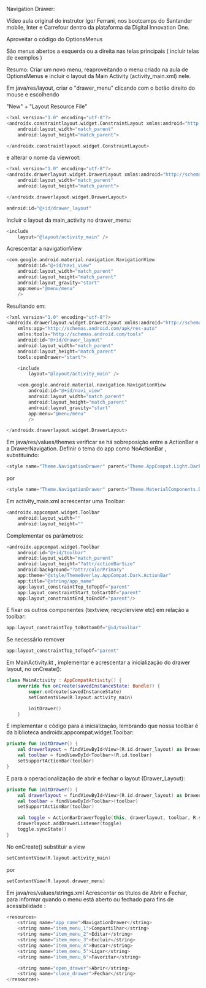 Navigation Drawer:

Vídeo aula original do instrutor Igor Ferrani, nos bootcamps do Santander mobile, Inter e Carrefour dentro da plataforma da Digital Innovation One.



Aproveitar o código do OptionsMenus

São menus abertos a esquerda ou a direita nas telas principais ( incluir telas de exemplos )

Resumo: Criar um novo menu, reaproveitando o menu criado na aula de OptionsMenus e incluir o layout da Main Activity (activity_main.xml) nele.



Em java/res/layout, criar o "drawer_menu" clicando com o botão direito do mouse e escolhendo

"New" + "Layout Resource File"

```kotlin
<?xml version="1.0" encoding="utf-8"?>
<androidx.constraintlayout.widget.ConstraintLayout xmlns:android="http://schemas.android.com/apk/res/android"
    android:layout_width="match_parent"
    android:layout_height="match_parent">

</androidx.constraintlayout.widget.ConstraintLayout>
```

 e alterar o nome da viewroot:

```kotlin
<?xml version="1.0" encoding="utf-8"?>
<androidx.drawerlayout.widget.DrawerLayout xmlns:android="http://schemas.android.com/apk/res/android"
    android:layout_width="match_parent"
    android:layout_height="match_parent">

</androidx.drawerlayout.widget.DrawerLayout>
```



```Kotlin
android:id="@+id/drawer_layout"
```

Incluir o layout da main_activity no drawer_menu:

```kotlin
<include
    layout="@layout/activity_main" />
```

Acrescentar a navigationView

```kotlin
<com.google.android.material.navigation.NavigationView
    android:id="@+id/navi_view"
    android:layout_width="match_parent"
    android:layout_height="match_parent"
    android:layout_gravity="start"
    app:menu="@menu/menu"
    />
```

Resultando em:

```kotlin
<?xml version="1.0" encoding="utf-8"?>
<androidx.drawerlayout.widget.DrawerLayout xmlns:android="http://schemas.android.com/apk/res/android"
    xmlns:app="http://schemas.android.com/apk/res-auto"
    xmlns:tools="http://schemas.android.com/tools"
    android:id="@+id/drawer_layout"
    android:layout_width="match_parent"
    android:layout_height="match_parent"
    tools:openDrawer="start">

    <include
        layout="@layout/activity_main" />

    <com.google.android.material.navigation.NavigationView
        android:id="@+id/navi_view"
        android:layout_width="match_parent"
        android:layout_height="match_parent"
        android:layout_gravity="start"
        app:menu="@menu/menu"
        />

</androidx.drawerlayout.widget.DrawerLayout>
```



Em java/res/values/themes verificar se há sobreposição entre a ActionBar e a DrawerNavigation. Definir o tema do app como NoActionBar , substituindo:

```kotlin
<style name="Theme.NavigationDrawer" parent="Theme.AppCompat.Light.DarkActionBar">
```

por 

```kotlin
<style name="Theme.NavigationDrawer" parent="Theme.MaterialComponents.DayNight.NoActionBar">
```



Em activity_main.xml acrescentar uma Toolbar:

```kotlin
<androidx.appcompat.widget.Toolbar
    android:layout_width=""
    android:layout_height=""
```

Complementar os parâmetros:

```kotlin
<androidx.appcompat.widget.Toolbar
    android:id="@+id/toolbar"
    android:layout_width="match_parent"
    android:layout_height="?attr/actionBarSize"
    android:background="?attr/colorPrimary"
	app:theme="@style/ThemeOverlay.AppCompat.Dark.ActionBar"
    app:title="@string/app_name"
    app:layout_constraintTop_toTopOf="parent"
    app:layout_constraintStart_toStartOf="parent"
    app:layout_constraintEnd_toEndOf="parent"/>
```

E fixar os outros componentes (textview, recyclerview etc) em relação a toolbar:

```kotlin
app:layout_constraintTop_toBottomOf="@id/toolbar"
```

Se necessário remover

```kotlin
app:layout_constraintTop_toTopOf="parent"
```



Em MainActivity.kt , implementar e acrescentar a inicialização do drawer layout, no onCreate():

```kotlin
class MainActivity : AppCompatActivity() {
    override fun onCreate(savedInstanceState: Bundle?) {
        super.onCreate(savedInstanceState)
        setContentView(R.layout.activity_main)

        initDrawer()
    }
```

E implementar o código para a inicialização, lembrando que nossa toolbar é da biblioteca androidx.appcompat.widget.Toolbar:

```kotlin
private fun initDrawer() {
    val drawerlayout = findViewById<View>(R.id.drawer_layout) as DrawerLayout
    val toolbar = findViewById<Toolbar>(R.id.toolbar)
    setSupportActionBar(toolbar)
}
```

E para a operacionalização de abrir e fechar o layout (Drawer_Layout):

```kotlin
private fun initDrawer() {
    val drawerlayout = findViewById<View>(R.id.drawer_layout) as DrawerLayout
    val toolbar = findViewById<Toolbar>(toolbar)
    setSupportActionBar(toolbar)

    val toggle = ActionBarDrawerToggle(this, drawerlayout, toolbar, R.string.open_drawer,R.string.close_drawer)
    drawerlayout.addDrawerListener(toggle)
    toggle.syncState()
}
```

No onCreate() substituir a view 

```kotlin
setContentView(R.layout.activity_main)
```

por

```kotlin
setContentView(R.layout.drawer_menu)
```



Em java/res/values/strings.xml Acrescentar os títulos de Abrir e Fechar, para informar quando o menu está aberto ou fechado para fins de acessibilidade : 

```kotlin
<resources>
    <string name="app_name">NavigationDrawer</string>
    <string name="item_menu_1">Compartilhar</string>
    <string name="item_menu_2">Editar</string>
    <string name="item_menu_3">Excluir</string>
    <string name="item_menu_4">Buscar</string>
    <string name="item_menu_5">Ligar</string>
    <string name="item_menu_6">Favoritar</string>

    <string name="open_drawer">Abrir</string>
    <string name="close_drawer">Fechar</string>
</resources>
```

